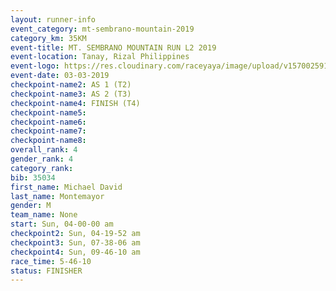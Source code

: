 ```yaml
---
layout: runner-info 
event_category: mt-sembrano-mountain-2019 
category_km: 35KM 
event-title: MT. SEMBRANO MOUNTAIN RUN L2 2019 
event-location: Tanay, Rizal Philippines 
event-logo: https://res.cloudinary.com/raceyaya/image/upload/v1570025913/logo/mt_sembrano_osaoze.jpg 
event-date: 03-03-2019 
checkpoint-name2: AS 1 (T2) 
checkpoint-name3: AS 2 (T3) 
checkpoint-name4: FINISH (T4) 
checkpoint-name5: 
checkpoint-name6: 
checkpoint-name7: 
checkpoint-name8: 
overall_rank: 4
gender_rank: 4
category_rank: 
bib: 35034
first_name: Michael David
last_name: Montemayor
gender: M
team_name: None
start: Sun, 04-00-00 am
checkpoint2: Sun, 04-19-52 am
checkpoint3: Sun, 07-38-06 am
checkpoint4: Sun, 09-46-10 am
race_time: 5-46-10
status: FINISHER
---
```

